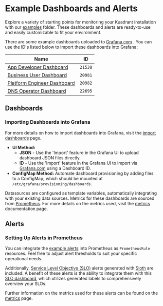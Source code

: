 # Example Dashboards and Alerts

Explore a variety of starting points for monitoring your Kuadrant installation with our [examples](https://github.com/Kuadrant/kuadrant-operator/tree/main/examples) folder. These dashboards and alerts are ready-to-use and easily customizable to fit your environment.

There are some example dashboards uploaded to [Grafana.com](https://grafana.com/grafana/dashboards/) . You can use the ID's listed below to import these dashboards into Grafana:

| Name     | ID |
| ----------- | ----------- |
| [App Developer Dashboard](https://grafana.com/grafana/dashboards/21538)      | `21538`       |
| [Business User Dashboard](https://grafana.com/grafana/dashboards/20981)   | `20981`        |
| [Platform Engineer Dashboard](https://grafana.com/grafana/dashboards/20982) | `20982` |
| [DNS Operator Dashboard](https://grafana.com/grafana/dashboards/22695) | `22695` |

## Dashboards

### Importing Dashboards into Grafana

For more details on how to import dashboards into Grafana, visit the [import dashboards](https://grafana.com/docs/grafana/latest/dashboards/build-dashboards/import-dashboards/) page. 

- **UI Method:**
    - **JSON** -  Use the 'Import' feature in the Grafana UI to upload dashboard JSON files directly.
    - **ID** - Use the 'Import' feature in the Grafana UI to import via [Grafana.com](https://grafana.com/grafana/dashboards/) using a Dashboard ID. 
- **ConfigMap Method:** Automate dashboard provisioning by adding files to a ConfigMap, which should be mounted at `/etc/grafana/provisioning/dashboards`.

Datasources are configured as template variables, automatically integrating with your existing data sources. Metrics for these dashboards are sourced from [Prometheus](https://github.com/prometheus/prometheus). For more details on the metrics used, visit the [metrics](https://docs.kuadrant.io/latest/kuadrant-operator/doc/observability/metrics/) documentation page.

## Alerts

### Setting Up Alerts in Prometheus

You can integrate the [example alerts](https://github.com/Kuadrant/kuadrant-operator/tree/main/examples) into Prometheus as `PrometheusRule` resources. Feel free to adjust alert thresholds to suit your specific operational needs.

Additionally, [Service Level Objective (SLO)](https://sre.google/sre-book/service-level-objectives/) alerts generated with [Sloth](https://sloth.dev/) are included. A benefit of these alerts is the ability to integrate them with this [SLO dashboard](https://grafana.com/grafana/dashboards/14348-slo-detail/), which utilizes generated labels to comprehensively overview your SLOs.

Further information on the metrics used for these alerts can be found on the [metrics](https://docs.kuadrant.io/latest/kuadrant-operator/doc/observability/metrics/) page.
